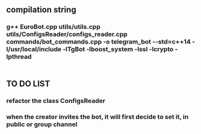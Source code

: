 ## compilation string

### g++ EuroBot.cpp utils/utils.cpp utils/ConfigsReader/configs_reader.cpp commands/bot_commands.cpp -o telegram_bot --std=c++14 -I/usr/local/include -lTgBot -lboost_system -lssl -lcrypto -lpthread<br><br>


## TO DO LIST
### refactor the class ConfigsReader
### when the creator invites the bot, it will first decide to set it, in public or group channel

